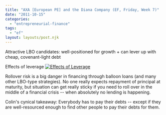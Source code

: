 ```yaml
---
title: "AXA [European PE] and the Diana Company (EF, Friday, Week 7)"
date: "2011-10-15"
categories: 
  - "entrepreneurial-finance"
tags: 
  - "ef"
layout: layouts/post.njk
---
```


Attractive LBO candidates: well-positioned for growth + can lever up with cheap, covenant-light debt

Effects of leverage [![](images/ef7-300x134.jpg "Effects of Leverage")](http://colinbarry.com/wp-content/uploads/2011/10/ef7.jpg)

Rollover risk is a big danger in financing through balloon loans (and many other LBO-type strategies). No one really expects repayment of principal at maturity, but situation can get really sticky if you need to roll over in the middle of a financial crisis -- when absolutely no lending is happening.

Colin's cynical takeaway: Everybody has to pay their debts -- except if they are well-resourced enough to find other people to pay their debts for them.
